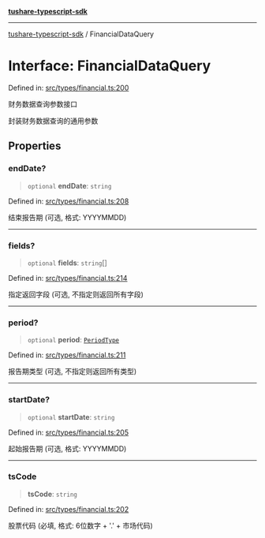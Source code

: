 [**tushare-typescript-sdk**](../index.md)

***

[tushare-typescript-sdk](../index.md) / FinancialDataQuery

# Interface: FinancialDataQuery

Defined in: [src/types/financial.ts:200](https://github.com/hestudy/tushare-typescript-sdk/blob/c090018fe8d4baaa005cb4cd1e2cbe013fd57cc7/src/types/financial.ts#L200)

财务数据查询参数接口

封装财务数据查询的通用参数

## Properties

### endDate?

> `optional` **endDate**: `string`

Defined in: [src/types/financial.ts:208](https://github.com/hestudy/tushare-typescript-sdk/blob/c090018fe8d4baaa005cb4cd1e2cbe013fd57cc7/src/types/financial.ts#L208)

结束报告期 (可选, 格式: YYYYMMDD)

***

### fields?

> `optional` **fields**: `string`[]

Defined in: [src/types/financial.ts:214](https://github.com/hestudy/tushare-typescript-sdk/blob/c090018fe8d4baaa005cb4cd1e2cbe013fd57cc7/src/types/financial.ts#L214)

指定返回字段 (可选, 不指定则返回所有字段)

***

### period?

> `optional` **period**: [`PeriodType`](../enumerations/PeriodType.md)

Defined in: [src/types/financial.ts:211](https://github.com/hestudy/tushare-typescript-sdk/blob/c090018fe8d4baaa005cb4cd1e2cbe013fd57cc7/src/types/financial.ts#L211)

报告期类型 (可选, 不指定则返回所有类型)

***

### startDate?

> `optional` **startDate**: `string`

Defined in: [src/types/financial.ts:205](https://github.com/hestudy/tushare-typescript-sdk/blob/c090018fe8d4baaa005cb4cd1e2cbe013fd57cc7/src/types/financial.ts#L205)

起始报告期 (可选, 格式: YYYYMMDD)

***

### tsCode

> **tsCode**: `string`

Defined in: [src/types/financial.ts:202](https://github.com/hestudy/tushare-typescript-sdk/blob/c090018fe8d4baaa005cb4cd1e2cbe013fd57cc7/src/types/financial.ts#L202)

股票代码 (必填, 格式: 6位数字 + '.' + 市场代码)
